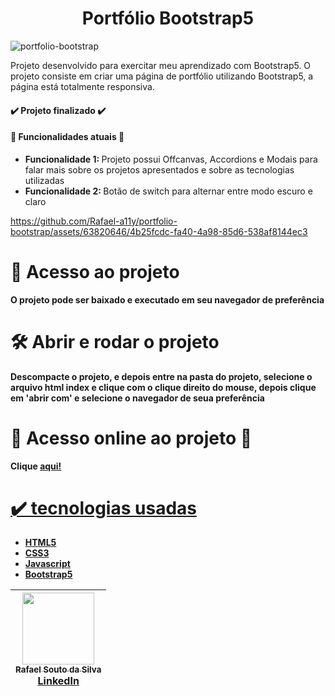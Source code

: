 <h1 align="center">Portfólio Bootstrap5</h1>

![portfolio-bootstrap](https://github.com/Rafael-a11y/portfolio-bootstrap/assets/63820646/81002dcd-77b0-4e5d-b438-2efaebb7bbc4#vitrinedev)



<p>Projeto desenvolvido para exercitar meu aprendizado com Bootstrap5. O projeto consiste em criar uma página de portfólio utilizando Bootstrap5, a página está totalmente responsiva.
<h4>
  ✔️ Projeto finalizado ✔️
</h4>
  
<h4>🔨 Funcionalidades atuais 🔨 </h4>

<ul>
  <li><strong>Funcionalidade 1: </strong>Projeto possui Offcanvas, Accordions e Modais para falar mais sobre os projetos apresentados e sobre as tecnologias utilizadas</li>
  <li><strong>Funcionalidade 2: </strong>Botão de switch para alternar entre modo escuro e claro</li>
</ul>

https://github.com/Rafael-a11y/portfolio-bootstrap/assets/63820646/4b25fcdc-fa40-4a98-85d6-538af8144ec3

# 📁 Acesso ao projeto

**O projeto pode ser baixado e executado em seu navegador de preferência**

# 🛠️ Abrir e rodar o projeto

**Descompacte o projeto, e depois entre na pasta do projeto, selecione o arquivo html index e clique com o clique direito do mouse, depois clique em 'abrir com' e selecione o navegador de seua preferência**

# 🚀 Acesso online ao projeto 🚀
<p><strong>Clique <a href="https://portfolio-bootstrap-eight.vercel.app/">aqui!</strong></p>

# ✔️ tecnologias usadas
<ul>
  <li><strong>HTML5</strong></li>
  <li><strong>CSS3</strong></li>
  <li><strong>Javascript</strong></li>
  <li><strong>Bootstrap5</strong></li>
</ul>

| [<img src="https://github.com/Rafael-a11y/SeteDiasDeCodigoProgramacao/assets/63820646/c4ef5e3f-3a75-4eab-93c5-2f4b38b9b275" width=115><br><sub>Rafael Souto da Silva</sub><br><a href="https://www.linkedin.com/in/rafael-souto-da-silva-920335211/" target="_blank">LinkedIn</a>](https://www.linkedin.com/in/rafael-souto-da-silva-920335211/) |
| :---: |


